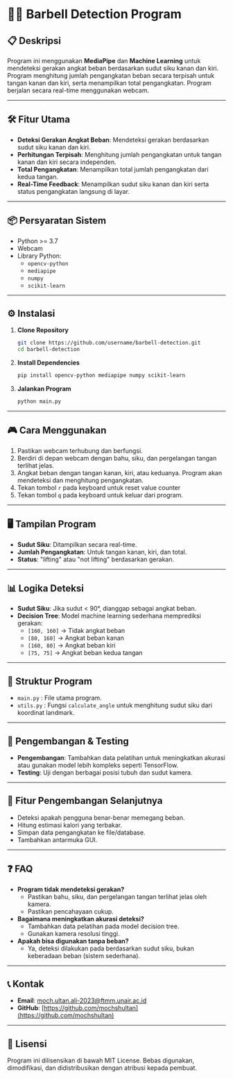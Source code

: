 # 🏋️‍♂️ Barbell Detection Program

## 📋 Deskripsi
Program ini menggunakan **MediaPipe** dan **Machine Learning** untuk mendeteksi gerakan angkat beban berdasarkan sudut siku kanan dan kiri. Program menghitung jumlah pengangkatan beban secara terpisah untuk tangan kanan dan kiri, serta menampilkan total pengangkatan. Program berjalan secara real-time menggunakan webcam.

---

## 🛠️ Fitur Utama
- **Deteksi Gerakan Angkat Beban**: Mendeteksi gerakan berdasarkan sudut siku kanan dan kiri.
- **Perhitungan Terpisah**: Menghitung jumlah pengangkatan untuk tangan kanan dan kiri secara independen.
- **Total Pengangkatan**: Menampilkan total jumlah pengangkatan dari kedua tangan.
- **Real-Time Feedback**: Menampilkan sudut siku kanan dan kiri serta status pengangkatan langsung di layar.

---

## 📦 Persyaratan Sistem
- Python >= 3.7
- Webcam
- Library Python:
  - `opencv-python`
  - `mediapipe`
  - `numpy`
  - `scikit-learn`

---

## ⚙️ Instalasi
1. **Clone Repository**
   ```bash
   git clone https://github.com/username/barbell-detection.git
   cd barbell-detection
   ```
2. **Install Dependencies**
   ```bash
   pip install opencv-python mediapipe numpy scikit-learn
   ```
3. **Jalankan Program**
   ```bash
   python main.py
   ```

---

## 🎮 Cara Menggunakan
1. Pastikan webcam terhubung dan berfungsi.
2. Berdiri di depan webcam dengan bahu, siku, dan pergelangan tangan terlihat jelas.
3. Angkat beban dengan tangan kanan, kiri, atau keduanya. Program akan mendeteksi dan menghitung pengangkatan.
4. Tekan tombol `r` pada keyboard untuk reset value counter
5. Tekan tombol `q` pada keyboard untuk keluar dari program.

---

## 🖥️ Tampilan Program
- **Sudut Siku**: Ditampilkan secara real-time.
- **Jumlah Pengangkatan**: Untuk tangan kanan, kiri, dan total.
- **Status**: "lifting" atau "not lifting" berdasarkan gerakan.

---

## 📊 Logika Deteksi
- **Sudut Siku**: Jika sudut < 90°, dianggap sebagai angkat beban.
- **Decision Tree**: Model machine learning sederhana memprediksi gerakan:
  - `[160, 160]` → Tidak angkat beban
  - `[80, 160]` → Angkat beban kanan
  - `[160, 80]` → Angkat beban kiri
  - `[75, 75]` → Angkat beban kedua tangan

---

## 📁 Struktur Program
- `main.py` : File utama program.
- `utils.py` : Fungsi `calculate_angle` untuk menghitung sudut siku dari koordinat landmark.

---

## 🧪 Pengembangan & Testing
- **Pengembangan**: Tambahkan data pelatihan untuk meningkatkan akurasi atau gunakan model lebih kompleks seperti TensorFlow.
- **Testing**: Uji dengan berbagai posisi tubuh dan sudut kamera.

---

## 🚀 Fitur Pengembangan Selanjutnya
- Deteksi apakah pengguna benar-benar memegang beban.
- Hitung estimasi kalori yang terbakar.
- Simpan data pengangkatan ke file/database.
- Tambahkan antarmuka GUI.

---

## ❓ FAQ
- **Program tidak mendeteksi gerakan?**
  - Pastikan bahu, siku, dan pergelangan tangan terlihat jelas oleh kamera.
  - Pastikan pencahayaan cukup.
- **Bagaimana meningkatkan akurasi deteksi?**
  - Tambahkan data pelatihan pada model decision tree.
  - Gunakan kamera resolusi tinggi.
- **Apakah bisa digunakan tanpa beban?**
  - Ya, deteksi dilakukan pada berdasarkan sudut siku, bukan keberadaan beban (sistem sederhana).

---

## 📞 Kontak
- **Email**: moch.ultan.ali-2023@ftmm.unair.ac.id
- **GitHub**: [https://github.com/mochshultan](https://github.com/mochshultan)

---

## 📜 Lisensi
Program ini dilisensikan di bawah MIT License. Bebas digunakan, dimodifikasi, dan didistribusikan dengan atribusi kepada pembuat.